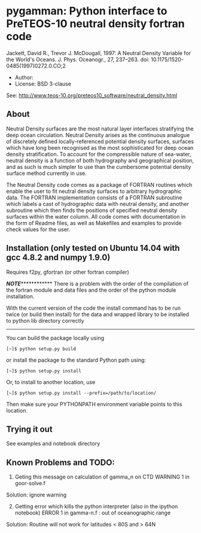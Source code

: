 pygamman: Python interface to PreTEOS-10 neutral density fortran code
================================================================================================

Jackett, David R., Trevor J. McDougall, 1997: A Neutral Density Variable for the World's Oceans. J. Phys. Oceanogr., 27, 237–263. doi: 10.1175/1520-0485(1997)0272.0.CO;2

- Author: 
- License: BSD 3-clause

See:
http://www.teos-10.org/preteos10_software/neutral_density.html


About
-----
Neutral Density surfaces are the most natural layer interfaces stratifying the deep ocean circulation. Neutral Density arises as the continuous analogue of discretely defined locally-referenced potential density surfaces, surfaces which have long been recognised as the most sophisticated for deep ocean density stratification. To account for the compressible nature of sea-water, neutral density is a function of both hydrography and geographical position, and as such is much simpler to use than the cumbersome potential density surface method currently in use.

The Neutral Density code comes as a package of FORTRAN routines which enable the user to fit neutral density surfaces to arbitrary hydrographic data. The FORTRAN implementation consists of a FORTRAN subroutine which labels a cast of hydrographic data with neutral density, and another subroutine which then finds the positions of specified neutral density surfaces within the water column. All code comes with documentation in the form of Readme files, as well as Makefiles and examples to provide check values for the user.



Installation (only tested on Ubuntu 14.04 with gcc 4.8.2 and numpy 1.9.0)
----------------------------------------------------------------------------------------------
Requires f2py, gfortran (or other fortran compiler)
 

*********************NOTE*********************************
There is a problem with the order of the compilation of the fortran module and data files and the order of the python module installation.

With the current version of the code the install command has to be run twice (or build then install) for the data and wrapped library to be installed to python lib directory correctly
**********************************************************

You can build the package locally using

    [~]$ python setup.py build

or install the package to the standard Python path using:

    [~]$ python setup.py install

Or, to install to another location, use

    [~]$ python setup.py install --prefix=/path/to/location/

Then make sure your PYTHONPATH environment variable points to this location.


Trying it out
-------------
See examples and notebook directory


Known Problems and TODO:
------------------------
1) Geting this message on calculation of gamma_n on CTD
 WARNING 1 in goor-solve.f

 Solution: ignore warning

2) Getting error which kills the python interpreter (also in the ipython notebook)
 ERROR 1 in gamma-n.f : out of oceanographic range

 Solution: Routine will not work for latitudes < 80S and > 64N



